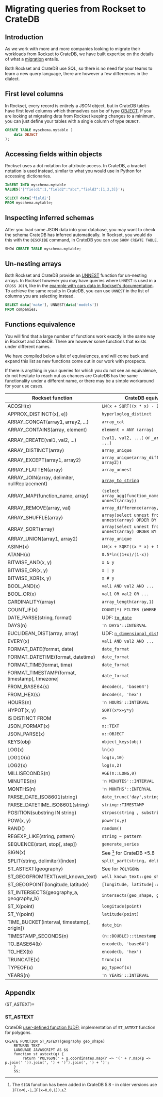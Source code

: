 # Migrating queries from Rockset to CrateDB

## Introduction
As we work with more and more companies looking to migrate their workloads from
[Rockset] to CrateDB, we have built expertise on the details of what a [migration]
entails.

Both Rockset and CrateDB use SQL, so there is no need for your teams to
learn a new query language, there are however a few differences in the dialect. 

## First level columns
In Rockset, every record is entirely a JSON object, but in CrateDB tables have
first level columns which themselves can be of type [OBJECT].
If you are looking at migrating data from Rockset keeping changes to a minimum,
you can just define your tables with a single column of type `OBJECT`.
```sql
CREATE TABLE myschema.mytable (
	data OBJECT
);
```

## Accessing fields within objects
Rockset uses a dot notation for attribute access.
In CrateDB, a bracket notation is used instead, similar to what you would use in
Python for accessing dictionaries.
```sql
INSERT INTO myschema.mytable
VALUES('{"field1":1,"field2":"abc","field3":[1,2,3]}');

SELECT data['field2']
FROM myschema.mytable;
```

## Inspecting inferred schemas
After you load some JSON data into your database, you may want to check the schema
CrateDB has inferred automatically.
In Rockset, you would do this with the `DESCRIBE` command, in CrateDB you can use
`SHOW CREATE TABLE`.
```sql
SHOW CREATE TABLE myschema.mytable;
```

## Un-nesting arrays
Both Rockset and CrateDB provide an [UNNEST] function for un-nesting arrays.
In Rockset however you may have queries where `UNNEST` is used in a `CROSS JOIN`,
like in the [example with cars data in Rockset's documentation].
To achieve the same results in CrateDB, you can use `UNNEST` in the list of
columns you are selecting instead.
```sql
SELECT data['make'], UNNEST(data['models'])
FROM companies;
```

## Functions equivalence
You will find that a large number of functions work exactly in the same way in
Rockset and CrateDB. There are however some functions that exists under
different names.

We have compiled below a list of equivalences, and will come back and expand
this list as new functions come out in our work with prospects.

If there is anything in your queries for which you do not see an equivalence,
do not hesitate to reach out as chances are CrateDB has the same functionality
under a different name, or there may be a simple workaround for your use cases.


| Rockset function | CrateDB equivalent |
| ---      | ---       |
| ACOSH(x)| `LN(x + SQRT((x * x) - 1))`  |
| APPROX_DISTINCT(x[, e])| `hyperloglog_distinct`  |
| ARRAY_CONCAT(array1, array2, ...)| `array_cat`  |
| ARRAY_CONTAINS(array, element)| `element = ANY (array)`  |
| ARRAY_CREATE(val1, val2, ...)| `[val1, val2, ...]` or `_array(val1,val2, ...)`  |
| ARRAY_DISTINCT(array)| `array_unique`  |
| ARRAY_EXCEPT(array1, array2)| `array_unique(array_difference(array1, array2))` |
| ARRAY_FLATTEN(array)| `array_unnest`  |
| ARRAY_JOIN(array, delimiter, nullReplacement)| [`array_to_string`]  |
| ARRAY_MAP(function_name, array)| `(select array_agg(function_name(unnest)) from unnest(array))`  |
| ARRAY_REMOVE(array, val)| `array_difference(array,[val])`  |
| ARRAY_SHUFFLE(array)| `array(select unnest from unnest(array) ORDER BY random())`  |
| ARRAY_SORT(array)| `array(select unnest from unnest(array) ORDER BY unnest)`  |
| ARRAY_UNION(array1, array2)| `array_unique`  |
| ASINH(x)| `LN(x + SQRT((x * x) + 1))`   |
| ATANH(x)| `0.5*ln((1+x)/(1-x))`  |
| BITWISE_AND(x, y)| `x & y` |
| BITWISE_OR(x, y)| `x \| y`  |
| BITWISE_XOR(x, y)| `x # y`  |
| BOOL_AND(x)| `val1 AND val2 AND ... `  |
| BOOL_OR(x)| `val1 OR val2 OR ...`  |
| CARDINALITY(array)| `array_length(array,1)`  |
| COUNT_IF(x)| `COUNT(*) FILTER (WHERE x)`  |
| DATE_PARSE(string, format)| UDF: [`to_date`]   |
| DAYS(n)| `'n DAYS'::INTERVAL`  |
| EUCLIDEAN_DIST(array, array)| UDF: [`n_dimensional_distance`]  |
| EVERY(x)| `val1 AND val2 AND ... `  |
| FORMAT_DATE(format, date)| `date_format`  |
| FORMAT_DATETIME(format, datetime)| `date_format`  |
| FORMAT_TIME(format, time)| `date_format`  |
| FORMAT_TIMESTAMP(format, timestamp[, timezone]| `date_format`  |
| FROM_BASE64(s)| `decode(s, 'base64')`   |
| FROM_HEX(s)| `decode(s, 'hex')`  |
| HOURS(n)| `'n HOURS'::INTERVAL`  |
| HYPOT(x, y)| `SQRT(x*x+y*y)`  |
| IS DISTINCT FROM| `<>`  |
| JSON_FORMAT(x)| `x::TEXT`   |
| JSON_PARSE(x)| `x::OBJECT`  |
| KEYS(obj)| `object_keys(obj)`  |
| LOG(x)| `ln(x)`  |
| LOG10(x)| `log(x,10)`  |
| LOG2(x)| `log(x,2)`  |
| MILLISECONDS(n)| `AGE(n::LONG,0)`  |
| MINUTES(n)| `'n MINUTES'::INTERVAL`  |
| MONTHS(n)| `'n MONTHS'::INTERVAL`  |
| PARSE_DATE_ISO8601(string)| `date_trunc('day',string::TIMESTAMP)`  |
| PARSE_DATETIME_ISO8601(string)| `string::TIMESTAMP`  |
| POSITION(substring IN string)| `strpos(string , substring)`  |
| POW(x, y)| `power(x,y)`  |
| RAND()| `random()`  |
| REGEXP_LIKE(string, pattern) | `string ~ pattern`  |
| SEQUENCE(start, stop[, step])| `generate_series`  |
| SIGN(x)| See [^sign] for CrateDB <5.8  |
| SPLIT(string, delimiter)[index]| `split_part(string, delimiter, index)` |
| ST_ASTEXT(geography)| See [](#ST_ASTEXT) for `POLYGON`s  |
| ST_GEOGFROMTEXT(well_known_text)| `well_known_text::geo_shape`  |
| ST_GEOGPOINT(longitude, latitude)| `[longitude, latitude]::geo_point`  |
| ST_INTERSECTS(geography_a, geography_b)| `intersects(geo_shape, geo_shape)`  |
| ST_X(point)| `longitude(point)`  |
| ST_Y(point)| `latitude(point)`  |
| TIME_BUCKET(interval, timestamp[, origin])| `date_bin`  |
| TIMESTAMP_SECONDS(n)| `(n::DOUBLE)::timestamp`  |
| TO_BASE64(b)| `encode(b, 'base64')`  |
| TO_HEX(b)| `encode(b, 'hex')`  |
| TRUNCATE(x)| `trunc(x)`   |
| TYPEOF(x)| `pg_typeof(x)`  |
| YEARS(n)| `'n YEARS'::INTERVAL`  |

[`array_to_string`]: https://cratedb.com/docs/crate/reference/en/latest/general/builtins/scalar-functions.html#array-to-string-anyarray-separator-null-string
[`n_dimensional_distance`]: https://community.cratedb.com/t/user-defined-function-collection/773
[`to_date`]: https://github.com/crate/crate/issues/9663#issuecomment-2178878930


## Appendix

(ST_ASTEXT)=
### ST_ASTEXT
CrateDB [user-defined function (UDF)] implementation of `ST_ASTEXT` function for polygons.
```text
CREATE FUNCTION ST_ASTEXT(geography geo_shape)
    RETURNS TEXT
    LANGUAGE JAVASCRIPT AS $$
    function st_astext(g) {
        return 'POLYGON(' + g.coordinates.map(r => '(' + r.map(p => p.join(' ')).join(', ') + ')').join(', ') + ')';
    }
    $$;
```


[^sign]: The `SIGN` function has been added in CrateDB 5.8 - in older versions use `IF(x<0,-1,IF(x=0,0,1))`.


[example with cars data in Rockset's documentation]: https://docs.rockset.com/documentation/reference/select#unnest
[migration]: https://cratedb.com/migrations/rockset
[OBJECT]: https://cratedb.com/docs/crate/reference/en/latest/general/ddl/data-types.html#objects
[Rockset]: https://rockset.com/
[UNNEST]: https://cratedb.com/docs/crate/reference/en/latest/general/builtins/table-functions.html#unnest-array-array
[user-defined function (UDF)]: https://cratedb.com/docs/crate/reference/en/latest/general/user-defined-functions.html
